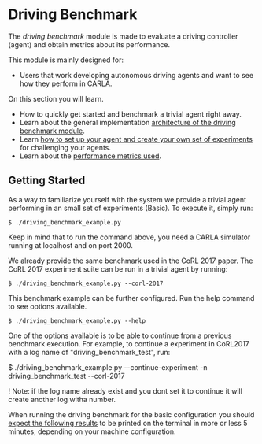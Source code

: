 Driving Benchmark
===============

The  *driving benchmark* module is made
to evaluate a driving controller (agent) and obtain 
metrics about its performance. 

This module is mainly designed for:

* Users that work developing autonomous driving agents and want
to see how they perform in CARLA.

On this section you will learn.

* How to quickly get started and benchmark a trivial agent right away.
* Learn about the general implementation [architecture of the driving 
benchmark module](benchmark_structure.md).
* Learn [how to set up your agent  and create your
own set of experiments](benchmark_creating.md) for challenging your agents. 
* Learn about the [performance metrics used](benchmark_metrics.md).




Getting Started
----------------

As a way to familiarize yourself with the system we
provide a trivial agent performing in an small
set of experiments (Basic). To execute it, simply
run:

    $ ./driving_benchmark_example.py


Keep in mind that to run the command above, you need a CARLA simulator
 running at localhost and on port 2000.
   

We already provide the same benchmark used in the CoRL
2017 paper. 
The CoRL 2017 experiment suite can be run in a trivial agent by
running:

    $ ./driving_benchmark_example.py --corl-2017

This benchmark example can be further configured.
Run the help command to see options available.

    $ ./driving_benchmark_example.py --help

One of the options available is to be able to continue
from a previous benchmark execution. For example,
 to continue a experiment in CoRL2017  with a log name of "driving_benchmark_test", run:

$ ./driving_benchmark_example.py --continue-experiment -n driving_benchmark_test --corl-2017

! Note: if the log name already exist and you dont set it to continue it
will create another log witha  number.

When running the driving benchmark for the basic configuration
you should [expect the following results](benchmark_creating.md/#expected-results)
to be printed on the terminal in more or less 5 minutes,
depending on your machine configuration.



